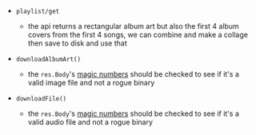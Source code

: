 - `playlist/get`
    - the api returns a rectangular album art but also the first 4 album covers from the first 4 songs, we can combine and make a collage then save to disk and use that

- `downloadAlbumArt()`
    - the `res.Body`'s [magic numbers](https://en.wikipedia.org/wiki/List_of_file_signatures) should be checked to see if it's a valid image file and not a rogue binary

- `downloadFile()`
    - the `res.Body`'s [magic numbers](https://en.wikipedia.org/wiki/List_of_file_signatures) should be checked to see if it's a valid audio file and not a rogue binary
